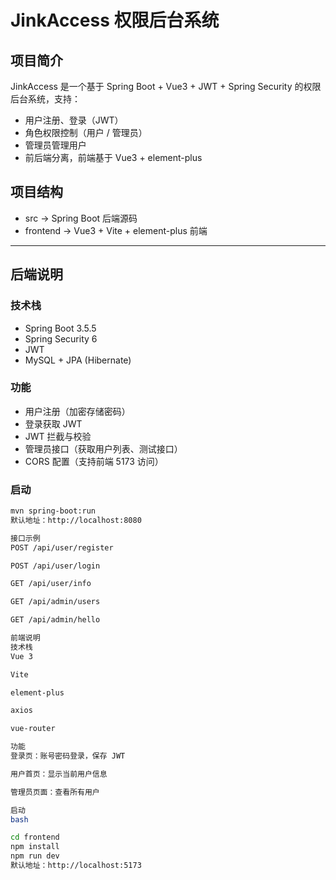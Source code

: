 # JinkAccess 权限后台系统

## 项目简介
JinkAccess 是一个基于 Spring Boot + Vue3 + JWT + Spring Security 的权限后台系统，支持：
- 用户注册、登录（JWT）
- 角色权限控制（用户 / 管理员）
- 管理员管理用户
- 前后端分离，前端基于 Vue3 + element-plus

## 项目结构
- src → Spring Boot 后端源码  
- frontend → Vue3 + Vite + element-plus 前端  

---

## 后端说明

### 技术栈
- Spring Boot 3.5.5
- Spring Security 6
- JWT
- MySQL + JPA (Hibernate)

### 功能
- 用户注册（加密存储密码）
- 登录获取 JWT
- JWT 拦截与校验
- 管理员接口（获取用户列表、测试接口）
- CORS 配置（支持前端 5173 访问）

### 启动
```bash
mvn spring-boot:run
默认地址：http://localhost:8080

接口示例
POST /api/user/register

POST /api/user/login

GET /api/user/info

GET /api/admin/users

GET /api/admin/hello

前端说明
技术栈
Vue 3

Vite

element-plus

axios

vue-router

功能
登录页：账号密码登录，保存 JWT

用户首页：显示当前用户信息

管理员页面：查看所有用户

启动
bash

cd frontend
npm install
npm run dev
默认地址：http://localhost:5173